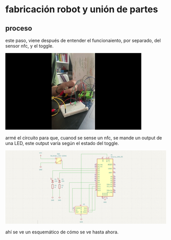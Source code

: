 # fabricación robot y unión de partes

## proceso

este paso, viene después de entender el funcionaiento, por separado, del sensor nfc, y el toggle. 

![gif del funcionamiento](./imagenes/toggle-led-nfc.gif)

armé el circuito para que, cuanod se sense un nfc, se mande un output de una LED, este output varía según el estado del toggle.

![esquemático del circuito hasta ahora](./imagenes/schEvasion-nfc-toggle-led.png)

ahí se ve un esquemático de cómo se ve hasta ahora.



